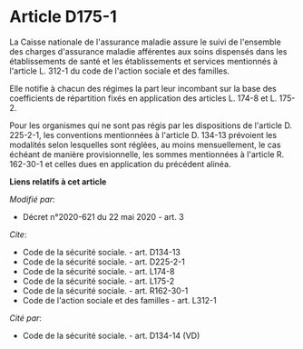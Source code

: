 # Article D175-1

La Caisse nationale de l'assurance maladie   assure le suivi de l'ensemble des charges d'assurance maladie afférentes aux
soins dispensés dans les établissements de santé et les établissements et services mentionnés à l'article L. 312-1 du code de
l'action sociale et des familles. 

Elle notifie à chacun des régimes la part leur incombant sur la base des coefficients de répartition fixés en application des
articles L. 174-8 et L. 175-2. 

Pour les organismes qui ne sont pas régis par les dispositions de l'article D. 225-2-1, les conventions mentionnées à
l'article D. 134-13 prévoient les modalités selon lesquelles sont réglées, au moins mensuellement, le cas échéant de manière
provisionnelle, les sommes mentionnées à l'article R. 162-30-1 et celles dues en application du précédent alinéa.

**Liens relatifs à cet article**

_Modifié par_:

  - Décret n°2020-621 du 22 mai 2020 - art. 3

_Cite_:

  - Code de la sécurité sociale. - art. D134-13
  - Code de la sécurité sociale. - art. D225-2-1
  - Code de la sécurité sociale. - art. L174-8
  - Code de la sécurité sociale. - art. L175-2
  - Code de la sécurité sociale. - art. R162-30-1
  - Code de l'action sociale et des familles - art. L312-1

_Cité par_:

  - Code de la sécurité sociale. - art. D134-14 (VD)

